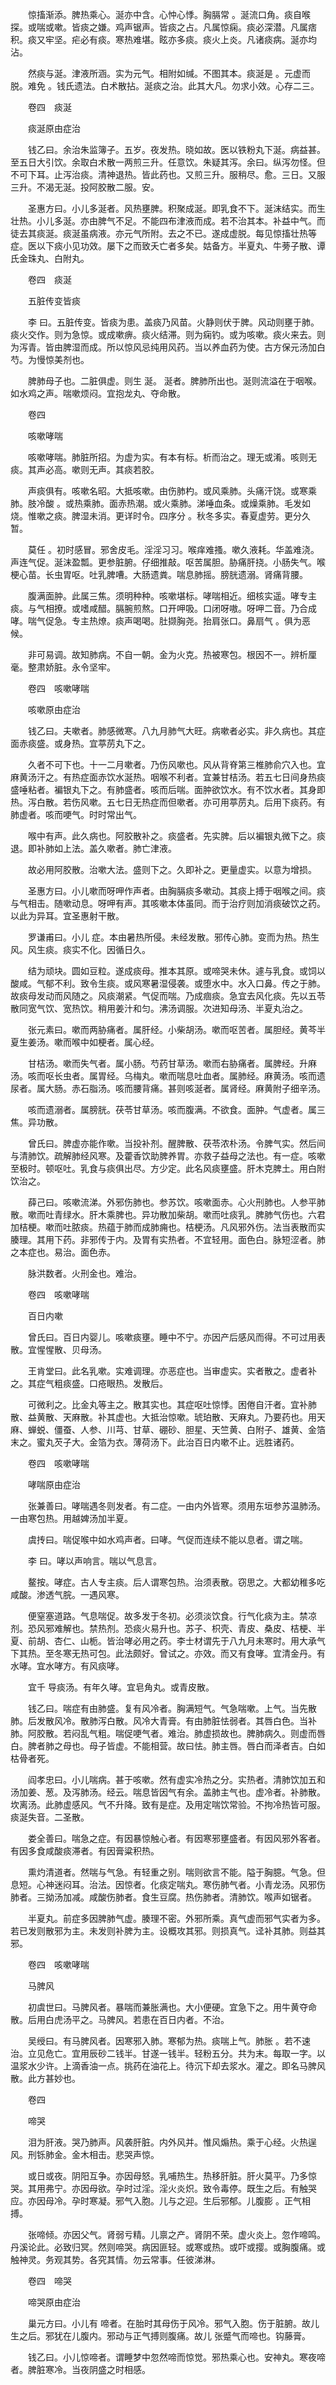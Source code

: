 <!-- { "loadSidebar": true } -->
　　惊搐渐添。脾热乘心。涎亦中含。心忡心悸。胸膈常 。涎流口角。痰自喉探。或喘或嗽。皆痰之嫌。鸡声锯声。皆痰之占。凡属惊痫。痰必深潜。凡属痞积。痰又牢坚。疟必有痰。寒热难堪。眩亦多痰。痰火上炎。凡诸痰病。涎亦均沾。

　　然痰与涎。津液所涵。实为元气。相附如缄。不图其本。痰涎是 。元虚而脱。难免 。钱氏遗法。白术散拈。涎痰之治。此其大凡。勿求小效。心存二三。

　　卷四　痰涎

　　痰涎原由症治

　　钱乙曰。余治朱监簿子。五岁。夜发热。晓如故。医以铁粉丸下涎。病益甚。至五日大引饮。余取白术散一两煎三升。任意饮。朱疑其泻。余曰。纵泻勿怪。但不可下耳。止泻治痰。清神退热。皆此药也。又煎三升。服稍尽。愈。三日。又服三升。不渴无涎。投阿胶散二服。安。

　　圣惠方曰。小儿多涎者。风热壅脾。积聚成涎。即乳食不下。涎沫结实。而生壮热。小儿多涎。亦由脾气不足。不能四布津液而成。若不治其本。补益中气。而徒去其痰涎。痰涎虽病液。亦元气所附。去之不已。遂成虚脱。每见惊搐壮热等症。医以下痰小见功效。屡下之而致夭亡者多矣。姑备方。半夏丸、牛蒡子散、谭氏金珠丸、白附丸。

　　卷四　痰涎

　　五脏传变皆痰

　　李 曰。五脏传变。皆痰为患。盖痰乃风苗。火静则伏于脾。风动则壅于肺。痰火交作。则为急惊。或成嗽痹。痰火结滞。则为痫钓。或为咳嗽。痰火来去。则为泻青。皆由脾湿而成。所以惊风忌纯用风药。当以养血药为使。古方保元汤加白芍。为慢惊美剂也。

　　脾肺母子也。二脏俱虚。则生 涎。 涎者。脾肺所出也。涎则流溢在于咽喉。如水鸡之声。喘嗽烦闷。宜抱龙丸、夺命散。

　　卷四

　　咳嗽哮喘

　　咳嗽哮喘。肺脏所招。为虚为实。有本有标。析而治之。理无或淆。咳则无痰。其声必高。嗽则无声。其痰若胶。

　　声痰俱有。咳嗽名昭。大抵咳嗽。由伤肺杓。或风乘肺。头痛汗饶。或寒乘肺。肢冷酸 。或热乘肺。面赤热潮。或火乘肺。涕唾血条。或燥乘肺。毛发如烧。惟嗽之痰。脾湿未消。更详时令。四序分 。秋冬多实。春夏虚劳。更分久暂。

　　莫任 。初时感冒。邪舍皮毛。淫淫习习。喉痒难搔。嗽久液耗。华盖难浇。声连气促。涎沫盈瓢。更参脏腑。仔细推敲。呕苦属胆。胁痛肝挠。小肠失气。喉梗心苗。长虫胃呕。吐乳脾嘈。大肠遗粪。喘息肺摇。膀胱遗溺。肾痛背腰。

　　腹满面肿。此属三焦。须明种种。咳嗽堪标。哮喘相近。细核实遥。哮专主痰。与气相撩。或嗜咸醋。膈腕煎熬。口开呷吸。口闭呀嗷。呀呷二音。乃合成哮。喘气促急。专主热燎。痰声喝喝。肚撷胸尧。抬肩张口。鼻扇气 。俱为恶候。

　　非可易调。故知肺病。不自一朝。金为火克。热被寒包。根因不一。辨析厘毫。整肃娇脏。永令坚牢。

　　卷四　咳嗽哮喘

　　咳嗽原由症治

　　钱乙曰。夫嗽者。肺感微寒。八九月肺气大旺。病嗽者必实。非久病也。其症面赤痰盛。或身热。宜葶苈丸下之。

　　久者不可下也。十一二月嗽者。乃伤风嗽也。风从背脊第三椎肺俞穴入也。宜麻黄汤汗之。有热症面赤饮水涎热。咽喉不利者。宜兼甘桔汤。若五七日间身热痰盛唾粘者。褊银丸下之。有肺盛者。咳而后喘。面肿欲饮水。有不饮水者。其身即热。泻白散。若伤风嗽。五七日无热症而但嗽者。亦可用葶苈丸。后用下痰药。有肺虚者。咳而哽气。时时常出气。

　　喉中有声。此久病也。阿胶散补之。痰盛者。先实脾。后以褊银丸微下之。痰退。即补肺如上法。盖久嗽者。肺亡津液。

　　故必用阿胶散。治嗽大法。盛则下之。久即补之。更量虚实。以意为增损。

　　圣惠方曰。小儿嗽而呀呷作声者。由胸膈痰多嗽动。其痰上搏于咽喉之间。痰与气相击。随嗽动息。呀呷有声。其咳嗽本体虽同。而于治疗则加消痰破饮之药。以此为异耳。宜圣惠射干散。

　　罗谦甫曰。小儿 症。本由暑热所侵。未经发散。邪传心肺。变而为热。热生风。风生痰。痰实不化。因循日久。

　　结为顽块。圆如豆粒。遂成痰母。推本其原。或啼哭未休。遽与乳食。或饲以酸咸。气郁不利。致令生痰。或风寒暑湿侵袭。或堕水中。水入口鼻。传之于肺。故痰母发动而风随之。风痰潮紧。气促而喘。乃成痼痰。急宜去风化痰。先以五苓散同宽气饮、宽热饮。稍用姜汁和匀。沸汤调服。次进知母汤、半夏丸治之。

　　张元素曰。嗽而两胁痛者。属肝经。小柴胡汤。嗽而呕苦者。属胆经。黄芩半夏生姜汤。嗽而喉中如梗者。属心经。

　　甘桔汤。嗽而失气者。属小肠。芍药甘草汤。嗽而右胁痛者。属脾经。升麻汤。咳而呕长虫者。属胃经。乌梅丸。嗽而喘息吐血者。属肺经。麻黄汤。咳而遗尿者。属大肠。赤石脂汤。咳而腰背痛。甚则咳涎者。属肾经。麻黄附子细辛汤。

　　咳而遗溺者。属膀胱。茯苓甘草汤。咳而腹满。不欲食。面肿。气虚者。属三焦。异功散。

　　曾氏曰。脾虚亦能作嗽。当投补剂。醒脾散、茯苓浓朴汤。令脾气实。然后间与清肺饮。疏解肺经风寒。及藿香饮助脾养胃。亦救子益母之法也。有一症。咳嗽至极时。顿呕吐。乳食与痰俱出尽。方少定。此名风痰壅盛。肝木克脾土。用白附饮治之。

　　薛己曰。咳嗽流涕。外邪伤肺也。参苏饮。咳嗽面赤。心火刑肺也。人参平肺散。嗽而吐青绿水。肝木乘脾也。异功散加柴胡。嗽而吐痰乳。脾肺气伤也。六君加桔梗。嗽而吐脓痰。热蕴于肺而成肺痈也。桔梗汤。凡风邪外伤。法当表散而实腠理。其用下药。非邪传于内。及胃有实热者。不宜轻用。面色白。脉短涩者。肺之本症也。易治。面色赤。

　　脉洪数者。火刑金也。难治。

　　卷四　咳嗽哮喘

　　百日内嗽

　　曾氏曰。百日内婴儿。咳嗽痰壅。睡中不宁。亦因产后感风而得。不可过用表散。宜惺惺散、贝母汤。

　　王肯堂曰。此名乳嗽。实难调理。亦恶症也。当审虚实。实者散之。虚者补之。其症气粗痰盛。口疮眼热。发散后。

　　可微利之。比金丸等主之。散其实也。其症呕吐惊悸。困倦自汗者。宜补肺散、益黄散、天麻散。补其虚也。大抵治惊嗽。琥珀散、天麻丸。乃要药也。用天麻、蝉蜕、僵蚕、人参、川芎、甘草、硼砂、胆星、天竺黄、白附子、雄黄、金箔末之。蜜丸芡子大。金箔为衣。薄荷汤下。此治百日内嗽不止。远胜诸药。

　　卷四　咳嗽哮喘

　　哮喘原由症治

　　张兼善曰。哮喘遇冬则发者。有二症。一由内外皆寒。须用东垣参苏温肺汤。一由寒包热。用越婢汤加半夏。

　　虞抟曰。喘促喉中如水鸡声者。曰哮。气促而连续不能以息者。谓之喘。

　　李 曰。哮以声响言。喘以气息言。

　　鳌按。哮症。古人专主痰。后人谓寒包热。治须表散。窃思之。大都幼稚多吃咸酸。渗透气脘。一遇风寒。

　　便窒塞道路。气息喘促。故多发于冬初。必须淡饮食。行气化痰为主。禁凉剂。恐风邪难解也。禁热剂。恐痰火易升也。苏子、枳壳、青皮、桑皮、桔梗、半夏、前胡、杏仁、山栀。皆治哮必用之药。李士材谓先于八九月未寒时。用大承气下其热。至冬寒无热可包。此法颇好。曾试之。亦效。而又有食哮。宜清金丹。有水哮。宜水哮方。有风痰哮。

　　宜千 导痰汤。有年久哮。宜皂角丸。或青皮散。

　　钱乙曰。喘症有由肺盛。复有风冷者。胸满短气。气急喘嗽。上气。当先散肺。后发散风冷。散肺泻白散。风冷大青膏。有由肺脏怯弱者。其唇白色。当补肺。阿胶散。若闷乱气粗。喘促哽气者。难治。肺虚损故也。脾肺病久。则虚而唇白。脾者肺之母也。母子皆虚。不能相营。故曰怯。肺主唇。唇白而泽者吉。白如枯骨者死。

　　阎孝忠曰。小儿喘病。甚于咳嗽。然有虚实冷热之分。实热者。清肺饮加五和汤加姜、葱。及泻肺汤。经云。喘息皆因气有余。盖肺主气也。虚冷者。补肺散。坎离汤。此肺虚感风。气不升降。致有是症。及用定喘饮常验。不拘冷热皆可服。痰涎失音。二圣散。

　　娄全善曰。喘急之症。有因暴惊触心者。有因寒邪壅盛者。有因风邪外客者。有因多食咸酸痰滞者。有因膏粱积热。

　　熏灼清道者。然喘与气急。有轻重之别。喘则欲言不能。隘于胸臆。气急。但息短。心神迷闷耳。治法。因惊者。化痰定喘丸。寒伤肺气者。小青龙汤。风邪伤肺者。三拗汤加减。咸酸伤肺者。食生豆腐。热伤肺者。清肺饮。喉声如锯者。

　　半夏丸。前症多因脾肺气虚。腠理不密。外邪所乘。真气虚而邪气实者为多。若已发则散邪为主。未发则补脾为主。设概攻其邪。则损真气。迳补其肺。则益其邪。

　　卷四　咳嗽哮喘

　　马脾风

　　初虞世曰。马脾风者。暴喘而兼胀满也。大小便硬。宜急下之。用牛黄夺命散。后用白虎汤平之。马脾风。若患在百日内者。不治。

　　吴绶曰。有马脾风者。因寒邪入肺。寒郁为热。痰喘上气。肺胀 。若不速治。立见危亡。宜用辰砂二钱半。甘遂一钱半。轻粉五分。共为末。每取一字。以温浆水少许。上滴香油一点。挑药在油花上。待沉下却去浆水。灌之。即名马脾风散。此方甚妙也。

　　卷四

　　啼哭

　　泪为肝液。哭乃肺声。风袭肝脏。内外风并。惟风煽热。乘于心经。火热逞风。刑铄肺金。金木相击。悲哭声惊。

　　或日或夜。阴阳互争。亦因母怒。乳哺热生。热移肝脏。肝火莫平。乃多惊哭。其用弗宁。亦因母欲。孕时过淫。淫火炎炽。致令毒停。既生之后。有触哭应。亦因母冷。孕时寒凝。邪气入胞。儿与之迎。生后邪郁。儿腹膨 。正气相搏。

　　张啼倾。亦因父气。肾弱亏精。儿禀之产。肾阴不荣。虚火炎上。忽作啼鸣。丹溪论此。必致归冥。然则啼哭。病因匪轻。或寒或热。或吓或撄。或胸腹痛。或触神灵。务观其势。各究其情。勿云常事。任彼涕淋。

　　卷四　啼哭

　　啼哭原由症治

　　巢元方曰。小儿有 啼者。在胎时其母伤于风冷。邪气入胞。伤于脏腑。故儿生之后。邪犹在儿腹内。邪动与正气搏则腹痛。故儿 张蹙气而啼也。钩藤膏。

　　钱乙曰。小儿惊啼者。谓睡梦中忽然啼而惊觉。邪热乘心也。安神丸。寒夜啼者。脾脏寒冷。当夜阴盛之时相感。

